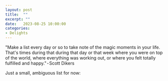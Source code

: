 ```yaml
---
layout: post
title:  ""
excerpt: ""
date:   2023-08-25 10:00:00
categories: 
- Delights
---
```


"Make a list every day or so to take note of the magic moments in your life. That's times during that during that day or that week where you were on top of the world, where everything was working out, or where you felt totally fulfilled and happy." - Scott Dikers

Just a small, ambiguous list for now: 